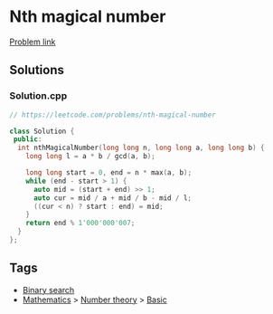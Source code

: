 # Nth magical number

[Problem link](https://leetcode.com/problems/nth-magical-number)

## Solutions


### Solution.cpp
```cpp
// https://leetcode.com/problems/nth-magical-number

class Solution {
 public:
  int nthMagicalNumber(long long n, long long a, long long b) {
    long long l = a * b / gcd(a, b);

    long long start = 0, end = n * max(a, b);
    while (end - start > 1) {
      auto mid = (start + end) >> 1;
      auto cur = mid / a + mid / b - mid / l;
      ((cur < n) ? start : end) = mid;
    }
    return end % 1'000'000'007;
  }
};
```
## Tags

* [Binary search](/README.md#Binary_search)
* [Mathematics](/README.md#Mathematics) > [Number theory](/README.md#Mathematics-Number_theory) > [Basic](/README.md#Mathematics-Number_theory-Basic)
